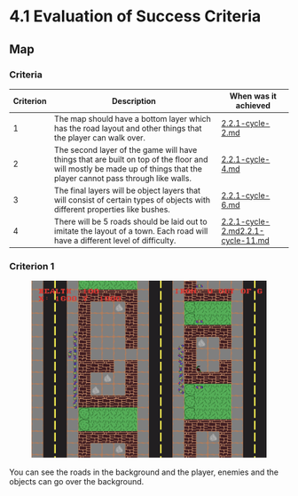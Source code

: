 # 4.1 Evaluation of Success Criteria

## Map

### Criteria

| Criterion | Description                                                                                                                                                           | When was it achieved                                                                                                                               |
| --------- | --------------------------------------------------------------------------------------------------------------------------------------------------------------------- | -------------------------------------------------------------------------------------------------------------------------------------------------- |
| 1         | The map should have a bottom layer which has the road layout and other things that the player can walk over.                                                          | [2.2.1-cycle-2.md](../design-and-development/2.2.1-cycle-2.md "mention")                                                                           |
| 2         | The second layer of the game will have things that are built on top of the floor and will mostly be made up of things that the player cannot pass through like walls. | [2.2.1-cycle-4.md](../design-and-development/2.2.1-cycle-4.md "mention")                                                                           |
| 3         | The final layers will be object layers that will consist of certain types of objects with different properties like bushes.                                           | [2.2.1-cycle-6.md](../design-and-development/2.2.1-cycle-6.md "mention")                                                                           |
| 4         | There will be 5 roads should be laid out to imitate the layout of a town.  Each road will have a different level of difficulty.                                       | [2.2.1-cycle-2.md](../design-and-development/2.2.1-cycle-2.md "mention")[2.2.1-cycle-11.md](../design-and-development/2.2.1-cycle-11.md "mention") |

### Criterion 1

<figure><img src="../.gitbook/assets/image (4).png" alt=""><figcaption></figcaption></figure>

You can see the roads in the background and the player, enemies and the objects can go over the background.

